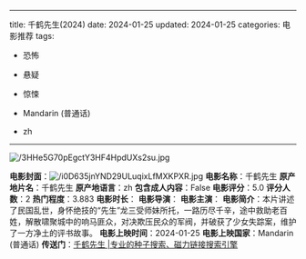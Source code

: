 
---
title: 千鹤先生(2024)
date: 2024-01-25
updated: 2024-01-25
categories: 电影推荐
tags:

- 恐怖
- 悬疑
- 惊悚

- Mandarin (普通话)
- zh
---

<img src="https://image.tmdb.org/t/p/original/3HHe5G70pEgctY3HF4HpdUXs2su.jpg" alt="/3HHe5G70pEgctY3HF4HpdUXs2su.jpg" title="/3HHe5G70pEgctY3HF4HpdUXs2su.jpg">

**电影封面**：<img src="https://image.tmdb.org/t/p/w200/i0D635jnYND29ULuqixLfMXKPXR.jpg" alt="/i0D635jnYND29ULuqixLfMXKPXR.jpg" title="/i0D635jnYND29ULuqixLfMXKPXR.jpg">
**电影名称**：千鹤先生
**原产地片名**：千鹤先生
**原产地语言**：zh
**包含成人内容**：False
**电影评分**：5.0
**评分人数**：2
**热门程度**：3.883
**电影时长**：
**电影导演**：
**电影主演**：
**电影简介**：本片讲述了民国乱世，身怀绝技的“先生”龙三受师妹所托，一路历尽千辛，途中救助老百姓，解散啸聚城中的响马匪众，对决欺压民众的军阀，并破获了少女失踪案，维护了一方净土的评书故事。
**电影上映时间**：2024-01-25
**电影上映国家**：Mandarin (普通话)
**传送门**：[千鹤先生 |专业的种子搜索、磁力链接搜索引擎](https://movie.amd794.com:2083/?search=%E5%8D%83%E9%B9%A4%E5%85%88%E7%94%9F&ordering=&mode=match_phrase&page_size=10&page=1)

